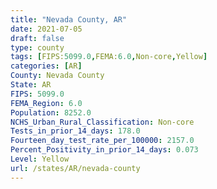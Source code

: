 ```yaml
---
title: "Nevada County, AR"
date: 2021-07-05
draft: false
type: county
tags: [FIPS:5099.0,FEMA:6.0,Non-core,Yellow]
categories: [AR]
County: Nevada County
State: AR
FIPS: 5099.0
FEMA_Region: 6.0
Population: 8252.0
NCHS_Urban_Rural_Classification: Non-core
Tests_in_prior_14_days: 178.0
Fourteen_day_test_rate_per_100000: 2157.0
Percent_Positivity_in_prior_14_days: 0.073
Level: Yellow
url: /states/AR/nevada-county
---
```



